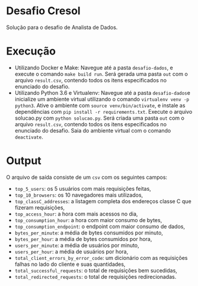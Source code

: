 # Desafio Cresol
Solução para o desafio de Analista de Dados.

# Execução
* Utilizando Docker e Make:
Navegue até a pasta `desafio-dados`, e execute o comando `make build run`. Será gerada uma pasta `out` com o arquivo `result.csv`, contendo todos os itens especificados no enunciado do desafio.
* Utilizando Python 3.6 e Virtualenv:
Navegue até a pasta `desafio-dados`e inicialize um ambiente virtual utilizando o comando `virtualenv venv -p python3`. Ative o ambiente com `source venv/bin/activate`, e instale as dependências com `pip install -r requirements.txt`. Execute o arquivo solucao.py com `python solucao.py`. Será criada uma pasta `out` com o arquivo `result.csv`, contendo todos os itens especificados no enunciado do desafio. Saia do ambiente virtual com o comando `deactivate`.

# Output
O arquivo de saída consiste de um `csv` com os seguintes campos:
* `top_5_users`: os 5 usuários com mais requisições feitas,
* `top_10_browsers`: os 10 navegadores mais utilizados,
* `top_classC_addresses`: a listagem completa dos endereços classe C que fizeram requisições,
* `top_access_hour`: a hora com mais acessos no dia,
* `top_consumption_hour`: a hora com maior consumo de bytes,
* `top_consumption_endpoint`: o endpoint com maior consumo de dados,
* `bytes_per_minute`: a média de bytes consumidos por minuto,
* `bytes_per_hour`: a média de bytes consumidos por hora,
* `users_per_minute`: a média de usuários por minuto,
* `users_per_hour`: a média de usuários por hora,
* `total_client_errors_by_error_code`: um dicionário com as requisições falhas no lado do cliente e suas quantidades,
* `total_successful_requests`: o total de requisições bem sucedidas,
* `total_redirected_requests`: o total de requisições redirecionadas.
